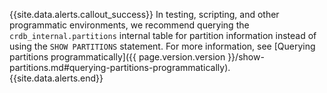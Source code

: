 {{site.data.alerts.callout_success}}
In testing, scripting, and other programmatic environments, we recommend querying the `crdb_internal.partitions` internal table for partition information instead of using the `SHOW PARTITIONS` statement. For more information, see [Querying partitions programmatically]({{ page.version.version }}/show-partitions.md#querying-partitions-programmatically).
{{site.data.alerts.end}}
